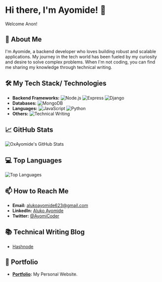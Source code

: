 # Hi there, I'm Ayomide! 👋

Welcome Anon!

## 🚀 About Me
I'm Ayomide, a backend developer who loves building robust and scalable applications. My journey in the tech world has been fueled by my curiosity and desire to solve complex problems. When I'm not coding, you can find me sharing my knowledge through technical writing.

## 🛠️ My Tech Stack/ Technologies
- **Backend Frameworks:** 
  ![Node.js](https://img.shields.io/badge/Node.js-339933?style=for-the-badge&logo=node.js&logoColor=white)
  ![Express](https://img.shields.io/badge/Express-000000?style=for-the-badge&logo=express&logoColor=white)
  ![Django](https://img.shields.io/badge/Django-092E20?style=for-the-badge&logo=django&logoColor=white)
- **Databases:** 
  ![MongoDB](https://img.shields.io/badge/MongoDB-47A248?style=for-the-badge&logo=mongodb&logoColor=white)
- **Languages:** 
  ![JavaScript](https://img.shields.io/badge/JavaScript-F7DF1E?style=for-the-badge&logo=javascript&logoColor=black)
  ![Python](https://img.shields.io/badge/Python-3776AB?style=for-the-badge&logo=python&logoColor=white)
- **Others:** 
  ![Technical Writing](https://img.shields.io/badge/Technical%20Writing-000000?style=for-the-badge&logo=read-the-docs&logoColor=white)


## 📈 GitHub Stats
![OxAyomide's GitHub Stats](https://github-readme-stats.vercel.app/api?username=oxayomide&show_icons=true&theme=radical)

## 💻 Top Languages
![Top Languages](https://github-readme-stats.vercel.app/api/top-langs/?username=oxayomide&layout=compact&theme=radical)

## 📫 How to Reach Me
- **Email:** alukoayomide623@gmail.com
- **LinkedIn:** [Aluko Ayomide](https://www.linkedin.com/in/ayomide-aluko-555fdrrg)
- **Twitter:** [@AyomiCoder](https://x.com/AyomiCoder)

## 📚 Technical Writing Blog
- [Hashnode](https://oxayomide.hashnode.dev)


## 📂 Portfolio
- **[Portfolio](https://aluko.vercel.app):** My Personal Website.


